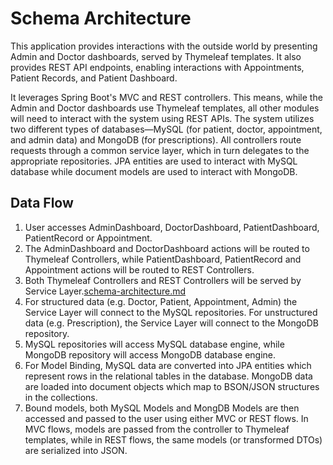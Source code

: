 # Schema Architecture

This application provides interactions with the outside world by presenting Admin and Doctor dashboards, served by Thymeleaf templates. It also provides REST API endpoints, enabling interactions with Appointments, Patient Records, and Patient Dashboard.

It leverages Spring Boot's MVC and REST controllers. This means, while the Admin and Doctor dashboards use Thymeleaf templates, all other modules will need to interact with the system using REST APIs. The system utilizes two different types of databases—MySQL (for patient, doctor, appointment, and admin data) and MongoDB (for prescriptions). All controllers route requests through a common service layer, which in turn delegates to the appropriate repositories. JPA entities are used to interact with MySQL database while document models are used to interact with MongoDB.

## Data Flow

1. User accesses AdminDashboard, DoctorDashboard, PatientDashboard, PatientRecord or Appointment.
2. The AdminDashboard and DoctorDashboard actions will be routed to Thymeleaf Controllers, while PatientDashboard, PatientRecord and Appointment actions will be routed to REST Controllers.
3. Both Thymeleaf Controllers and REST Controllers will be served by Service Layer.[schema-architecture.md](schema-architecture.md)
4. For structured data (e.g. Doctor, Patient, Appointment, Admin) the Service Layer will connect to the MySQL repositories. For unstructured data (e.g. Prescription), the Service Layer will connect to the MongoDB repository.
5. MySQL repositories will access MySQL database engine, while MongoDB repository will access MongoDB database engine.
6. For Model Binding, MySQL data are converted into JPA entities which represent rows in the relational tables in the database. MongoDB data are loaded into document objects which map to BSON/JSON structures in the collections.
7. Bound models, both MySQL Models and MongDB Models are then accessed and passed to the user using either MVC or REST flows. In MVC flows, models are passed from the controller to Thymeleaf templates, while in REST flows, the same models (or transformed DTOs) are serialized into JSON.